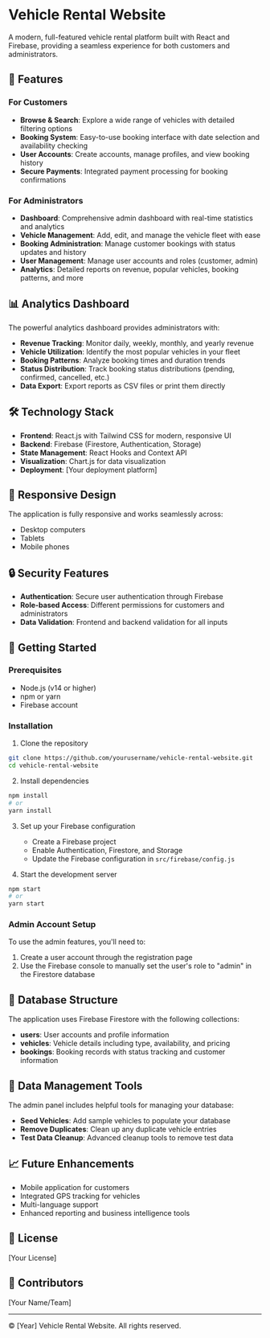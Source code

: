 # Vehicle Rental Website

A modern, full-featured vehicle rental platform built with React and Firebase, providing a seamless experience for both customers and administrators.

## 🚗 Features

### For Customers
- **Browse & Search**: Explore a wide range of vehicles with detailed filtering options
- **Booking System**: Easy-to-use booking interface with date selection and availability checking
- **User Accounts**: Create accounts, manage profiles, and view booking history
- **Secure Payments**: Integrated payment processing for booking confirmations

### For Administrators
- **Dashboard**: Comprehensive admin dashboard with real-time statistics and analytics
- **Vehicle Management**: Add, edit, and manage the vehicle fleet with ease
- **Booking Administration**: Manage customer bookings with status updates and history
- **User Management**: Manage user accounts and roles (customer, admin)
- **Analytics**: Detailed reports on revenue, popular vehicles, booking patterns, and more

## 📊 Analytics Dashboard
The powerful analytics dashboard provides administrators with:

- **Revenue Tracking**: Monitor daily, weekly, monthly, and yearly revenue
- **Vehicle Utilization**: Identify the most popular vehicles in your fleet
- **Booking Patterns**: Analyze booking times and duration trends
- **Status Distribution**: Track booking status distributions (pending, confirmed, cancelled, etc.)
- **Data Export**: Export reports as CSV files or print them directly

## 🛠️ Technology Stack

- **Frontend**: React.js with Tailwind CSS for modern, responsive UI
- **Backend**: Firebase (Firestore, Authentication, Storage)
- **State Management**: React Hooks and Context API
- **Visualization**: Chart.js for data visualization
- **Deployment**: [Your deployment platform]

## 📱 Responsive Design
The application is fully responsive and works seamlessly across:
- Desktop computers
- Tablets
- Mobile phones

## 🔒 Security Features
- **Authentication**: Secure user authentication through Firebase
- **Role-based Access**: Different permissions for customers and administrators
- **Data Validation**: Frontend and backend validation for all inputs

## 🚀 Getting Started

### Prerequisites
- Node.js (v14 or higher)
- npm or yarn
- Firebase account

### Installation

1. Clone the repository
```bash
git clone https://github.com/yourusername/vehicle-rental-website.git
cd vehicle-rental-website
```

2. Install dependencies
```bash
npm install
# or
yarn install
```

3. Set up your Firebase configuration
   - Create a Firebase project
   - Enable Authentication, Firestore, and Storage
   - Update the Firebase configuration in `src/firebase/config.js`

4. Start the development server
```bash
npm start
# or
yarn start
```

### Admin Account Setup
To use the admin features, you'll need to:
1. Create a user account through the registration page
2. Use the Firebase console to manually set the user's role to "admin" in the Firestore database

## 📝 Database Structure

The application uses Firebase Firestore with the following collections:
- **users**: User accounts and profile information
- **vehicles**: Vehicle details including type, availability, and pricing
- **bookings**: Booking records with status tracking and customer information

## 🧹 Data Management Tools

The admin panel includes helpful tools for managing your database:
- **Seed Vehicles**: Add sample vehicles to populate your database
- **Remove Duplicates**: Clean up any duplicate vehicle entries
- **Test Data Cleanup**: Advanced cleanup tools to remove test data

## 📈 Future Enhancements
- Mobile application for customers
- Integrated GPS tracking for vehicles
- Multi-language support
- Enhanced reporting and business intelligence tools

## 📄 License
[Your License]

## 👥 Contributors
[Your Name/Team]

---

© [Year] Vehicle Rental Website. All rights reserved. 